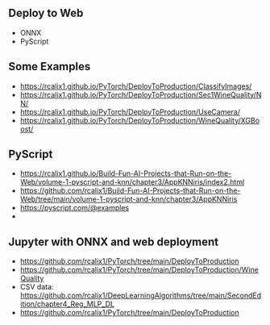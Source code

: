 ## Deploy to Web

* ONNX
* PyScript

## Some Examples

* https://rcalix1.github.io/PyTorch/DeployToProduction/ClassifyImages/
* https://rcalix1.github.io/PyTorch/DeployToProduction/Sec1WineQuality/NN/
* https://rcalix1.github.io/PyTorch/DeployToProduction/UseCamera/
* https://rcalix1.github.io/PyTorch/DeployToProduction/WineQuality/XGBoost/

## PyScript

* https://rcalix1.github.io/Build-Fun-AI-Projects-that-Run-on-the-Web/volume-1-pyscript-and-knn/chapter3/AppKNNiris/index2.html
* https://github.com/rcalix1/Build-Fun-AI-Projects-that-Run-on-the-Web/tree/main/volume-1-pyscript-and-knn/chapter3/AppKNNiris
* https://pyscript.com/@examples
* 

  
## Jupyter with ONNX and web deployment

* https://github.com/rcalix1/PyTorch/tree/main/DeployToProduction
* https://github.com/rcalix1/PyTorch/tree/main/DeployToProduction/WineQuality
* CSV data: https://github.com/rcalix1/DeepLearningAlgorithms/tree/main/SecondEdition/chapter4_Reg_MLP_DL
* https://github.com/rcalix1/PyTorch/tree/main/DeployToProduction
